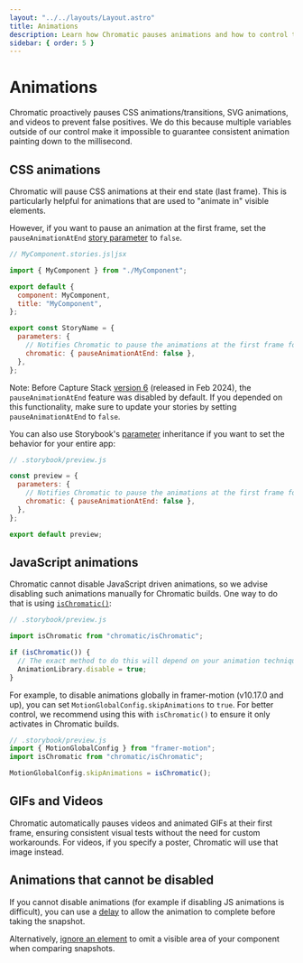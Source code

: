 ```yaml
---
layout: "../../layouts/Layout.astro"
title: Animations
description: Learn how Chromatic pauses animations and how to control the behavior
sidebar: { order: 5 }
---
```


# Animations

Chromatic proactively pauses CSS animations/transitions, SVG animations, and videos to prevent false positives. We do this because multiple variables outside of our control make it impossible to guarantee consistent animation painting down to the millisecond.

## CSS animations

Chromatic will pause CSS animations at their end state (last frame). This is particularly helpful for animations that are used to "animate in" visible elements.

However, if you want to pause an animation at the first frame, set the `pauseAnimationAtEnd` [story parameter](https://storybook.js.org/docs/react/writing-stories/parameters#story-parameters) to `false`.

```js
// MyComponent.stories.js|jsx

import { MyComponent } from "./MyComponent";

export default {
  component: MyComponent,
  title: "MyComponent",
};

export const StoryName = {
  parameters: {
    // Notifies Chromatic to pause the animations at the first frame for this specific story.
    chromatic: { pauseAnimationAtEnd: false },
  },
};
```

<div class="aside">

Note: Before Capture Stack [version 6](/docs/infrastructure-release-notes#version-6) (released in Feb 2024), the `pauseAnimationAtEnd` feature was disabled by default. If you depended on this functionality, make sure to update your stories by setting `pauseAnimationAtEnd` to `false`.

</div>

You can also use Storybook's [parameter](https://storybook.js.org/docs/react/writing-stories/parameters#global-parameters) inheritance if you want to set the behavior for your entire app:

```js
// .storybook/preview.js

const preview = {
  parameters: {
    // Notifies Chromatic to pause the animations at the first frame for all stories.
    chromatic: { pauseAnimationAtEnd: false },
  },
};

export default preview;
```

## JavaScript animations

Chromatic cannot disable JavaScript driven animations, so we advise disabling such animations manually for Chromatic builds. One way to do that is using [`isChromatic()`](/docs/ischromatic):

```js
// .storybook/preview.js

import isChromatic from "chromatic/isChromatic";

if (isChromatic()) {
  // The exact method to do this will depend on your animation techniques.
  AnimationLibrary.disable = true;
}
```

For example, to disable animations globally in framer-motion (v10.17.0 and up), you can set `MotionGlobalConfig.skipAnimations` to `true`. For better control, we recommend using this with `isChromatic()` to ensure it only activates in Chromatic builds.

```js
// .storybook/preview.js
import { MotionGlobalConfig } from "framer-motion";
import isChromatic from "chromatic/isChromatic";

MotionGlobalConfig.skipAnimations = isChromatic();
```

## GIFs and Videos

Chromatic automatically pauses videos and animated GIFs at their first frame, ensuring consistent visual tests without the need for custom workarounds. For videos, if you specify a poster, Chromatic will use that image instead.

## Animations that cannot be disabled

If you cannot disable animations (for example if disabling JS animations is difficult), you can use a [delay](/docs/delay) to allow the animation to complete before taking the snapshot.

Alternatively, [ignore an element](/docs/ignoring-elements) to omit a visible area of your component when comparing snapshots.
